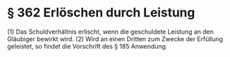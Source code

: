 # § 362 Erlöschen durch Leistung
(1) Das Schuldverhältnis erlischt, wenn die geschuldete Leistung an den Gläubiger bewirkt wird.
(2) Wird an einen Dritten zum Zwecke der Erfüllung geleistet, so findet die Vorschrift des § 185 Anwendung.